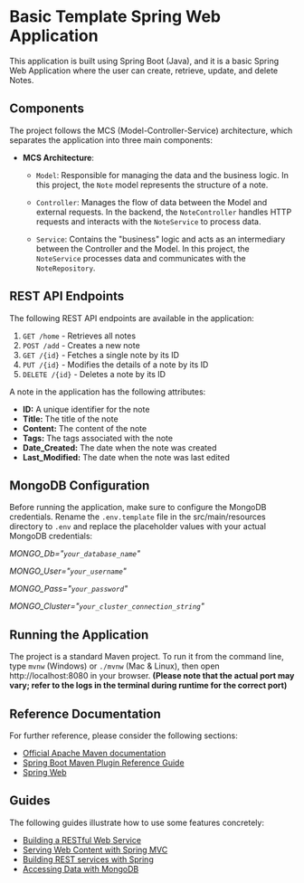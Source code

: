 # Basic Template Spring Web Application

This application is built using Spring Boot (Java), and it is a basic Spring Web Application where the user can create, retrieve, update, and delete Notes.

## Components

The project follows the MCS (Model-Controller-Service) architecture, which separates the application into three main components:

- **MCS Architecture**:
  - `Model`: Responsible for managing the data and the business logic. In this project, the `Note` model represents the structure of a note.

  - `Controller`: Manages the flow of data between the Model and external requests. In the backend, the `NoteController` handles HTTP requests and interacts with the `NoteService` to process data.

  - `Service`: Contains the "business" logic and acts as an intermediary between the Controller and the Model. In this project, the `NoteService` processes data and communicates with the `NoteRepository`.

## REST API Endpoints

The following REST API endpoints are available in the application:

1. `GET /home` - Retrieves all notes
2. `POST /add` - Creates a new note
3. `GET /{id}` - Fetches a single note by its ID
4. `PUT /{id}` - Modifies the details of a note by its ID
5. `DELETE /{id}` - Deletes a note by its ID

A note in the application has the following attributes:

- **ID:** A unique identifier for the note
- **Title:** The title of the note
- **Content:** The content of the note
- **Tags:** The tags associated with the note
- **Date_Created:** The date when the note was created
- **Last_Modified:** The date when the note was last edited

## MongoDB Configuration

Before running the application, make sure to configure the MongoDB credentials. Rename the `.env.template` file in the src/main/resources directory to `.env` and replace the placeholder values with your actual MongoDB credentials:


*MONGO_Db="`your_database_name`"*

*MONGO_User="`your_username`"*

*MONGO_Pass="`your_password`"*

*MONGO_Cluster="`your_cluster_connection_string`"*

## Running the Application

The project is a standard Maven project. To run it from the command line, type `mvnw` (Windows) or `./mvnw` (Mac & Linux), then open http://localhost:8080 in your browser.
**(Please note that the actual port may vary; refer to the logs in the terminal during runtime for the correct port)**

## Reference Documentation
For further reference, please consider the following sections:

* [Official Apache Maven documentation](https://maven.apache.org/guides/index.html)
* [Spring Boot Maven Plugin Reference Guide](https://docs.spring.io/spring-boot/docs/3.1.2/maven-plugin/reference/html/)
* [Spring Web](https://docs.spring.io/spring-boot/docs/3.1.2/reference/htmlsinge/index.html#web)

## Guides
The following guides illustrate how to use some features concretely:

* [Building a RESTful Web Service](https://spring.io/guides/gs/rest-service/)
* [Serving Web Content with Spring MVC](https://spring.io/guides/gs/serving-web-content/)
* [Building REST services with Spring](https://spring.io/guides/tutorials/rest/)
* [Accessing Data with MongoDB](https://spring.io/guides/gs/accessing-data-mongodb/)

